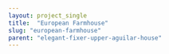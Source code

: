 ```yaml
---
layout: project_single
title:  "European Farmhouse"
slug: "european-farmhouse"
parent: "elegant-fixer-upper-aguilar-house"
---
```

 